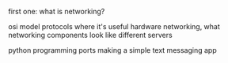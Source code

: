 first one: what is networking?

osi model
protocols
where it's useful
hardware networking, what networking components look like
different servers

python programming ports
making a simple text messaging app
